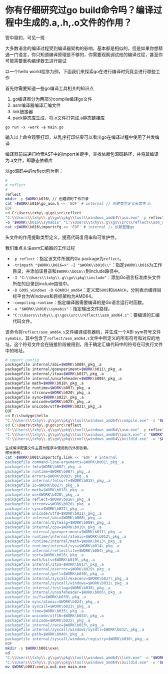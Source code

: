 # 你有仔细研究过go build命令吗？编译过程中生成的.a,.h,.o文件的作用？

管中窥豹，可见一斑

大多数语言的编译过程受到编译器架构的影响，基本都是相似的，但是如果你想精通一门语言，你只知道编译原理是不够的，你需要观察调试他的编译过程，甚至你可能需要重构编译器去进行尝试

以一个hello world程序为例，下面我们来探索go在进行编译时究竟会进行哪些工作

首先你需要知道一些go编译工具相关的知识点

1. go编译器分为两部分compile编译go文件
2. asm编译器编译汇编文件
3. link链接器
4. pack静态库生成，将.o文件打包成.a静态链接库

```shell
go run -x -work -a main.go
```

输入以上命令观察打印，从乱序打印结果可以看出go在编译过程中使用了并发编译

编译器前端递归检索AST中的import关键字，查找依赖包源码路径，并将其编译为.a文件，即静态依赖库

以go源码中的reflect包为例：

```bash
#
# reflect
#
reflect
mkdir -p $WORK\b016\ // 创建临时工作目录
cat >$WORK\b016\go_asm.h << 'EOF' # internal // 创建类型定义头文件.h
EOF
cd C:\Users\txhy\.g\go\src\reflect
"C:\\Users\\txhy\\.g\\go\\pkg\\tool\\windows_amd64\\asm.exe" -p reflect -trimpath "$WORK\\b016=>" -I "$WORK\\b016\\" -I "C:\\Users\\txhy\\.g\\go\\pkg\\include" -D GOOS_windows -D GOARCH_amd64 -compiling-runtime -
-o "$WORK\\b016\\symabis" "C:\\Users\\txhy\\.g\\go\\src\\reflect\\asm_amd64.s" // 生成abi符号表
cat >$WORK\b016\importcfg << 'EOF' # internal // 依赖整理go
```

头文件的作用提取类型定义，提高代码复用率和可维护性。

我们重点关注asm汇编器的工作过程

- `-p reflect`：指定该文件所属的Go package为`reflect`。
- `-trimpath "$WORK\\b016=>" -I "$WORK\\b016\\"`：指定`$WORK\\b016`为工作目录，并添加该目录和`$WORK\\b016\\`到include路径中。
- `-I "C:\\Users\\txhy\\.g\\go\\pkg\\include"`：添加Go语言标准库头文件所在的目录到include路径中。
- `-D GOOS_windows -D GOARCH_amd64`：定义宏`GOOS`和`GOARCH`，分别表示编译目标平台为Windows和目标架构为AMD64。
- `-compiling-runtime`：指定编译器需要编译的是Go语言运行时函数。
- `-o "$WORK\\b016\\symabis"`：指定输出文件路径。
- `"C:\\Users\\txhy\\.g\\go\\src\\reflect\\asm_amd64.s"`：要编译的汇编代码文件。

该命令将`reflect/asm_amd64.s`文件编译成机器码，并生成一个ABI sym符号文件`symabis`，其中包含了`reflect/asm_amd64.s`文件中所定义的所有符号和对应的地址。这个符号文件会在链接阶段被用到，用于确定汇编代码中的符号在可执行文件中的地址。

```bash
# import config
packagefile internal/abi=$WORK\b008\_pkg_.a
packagefile internal/goexperiment=$WORK\b011\_pkg_.a
packagefile internal/itoa=$WORK\b017\_pkg_.a
packagefile internal/unsafeheader=$WORK\b005\_pkg_.a
packagefile math=$WORK\b018\_pkg_.a
packagefile runtime=$WORK\b007\_pkg_.a
packagefile strconv=$WORK\b020\_pkg_.a
packagefile sync=$WORK\b022\_pkg_.a
packagefile unicode=$WORK\b025\_pkg_.a
packagefile unicode/utf8=$WORK\b021\_pkg_.a
EOF
cd E:\studygo\hello
"C:\\Users\\txhy\\.g\\go\\pkg\\tool\\windows_amd64\\compile.exe" -o "$WORK\\b016\\_pkg_.a" -trimpath "$WORK\\b016=>" -p reflect -std -buildid L6aKv5TVgW8e4_lJnfln/L6aKv5TVgW8e4_lJnfln -goversion go1.17.5 -symabis "$WORK\\b016\\symabis" -importcfg "$WORK\\b016\\importcfg" -pack -asmhdr "$WORK\\b016\\go_asm.h" -c=4 "C:\\Users\\txhy\\.g\\go\\src\\reflect\\abi.go" "C:\\Users\\txhy\\.g\\go\\src\\reflect\\deepequal.go" "C:\\Users\\txhy\\.g\\go\\src\\reflect\\makefunc.go" "C:\\Users\\txhy\\.g\\go\\src\\reflect\\swapper.go" "C:\\Users\\txhy\\.g\\go\\src\\reflect\\type.go" "C:\\Users\\txhy\\.g\\go\\src\\reflect\\value.go" "C:\\Users\\txhy\\.g\\go\\src\\reflect\\visiblefields.go" // 编译go文件到.a
cd C:\Users\txhy\.g\go\src\reflect
"C:\\Users\\txhy\\.g\\go\\pkg\\tool\\windows_amd64\\asm.exe" -p reflect -trimpath "$WORK\\b016=>" -I "$WORK\\b016\\" -I "C:\\Users\\txhy\\.g\\go\\pkg\\include" -D GOOS_windows -D GOARCH_amd64 -compiling-runtime -o "$WORK\\b016\\asm_amd64.o" "C:\\Users\\txhy\\.g\\go\\src\\reflect\\asm_amd64.s" // 编译.s文件到.o
"C:\\Users\\txhy\\.g\\go\\pkg\\tool\\windows_amd64\\pack.exe" r "$WORK\\b016\\_pkg_.a" "$WORK\\b016\\asm_amd64.o" # internal // 将.o文件打包成.a静态链接库
"C:\\Users\\txhy\\.g\\go\\pkg\\tool\\windows_amd64\\buildid.exe" -w "$WORK\\b016\\_pkg_.a" # internal

生成编译配置文件主要为程序中使用到的外部依赖。
部分示例:
cat >$WORK\b001\importcfg.link << 'EOF' # internal
packagefile command-line-arguments=$WORK\b001\_pkg_.a
packagefile fmt=$WORK\b002\_pkg_.a
packagefile runtime=$WORK\b007\_pkg_.a
packagefile errors=$WORK\b003\_pkg_.a
packagefile internal/fmtsort=$WORK\b015\_pkg_.a
packagefile io=$WORK\b027\_pkg_.a
packagefile math=$WORK\b018\_pkg_.a
packagefile os=$WORK\b028\_pkg_.a
packagefile reflect=$WORK\b016\_pkg_.a
packagefile strconv=$WORK\b020\_pkg_.a
packagefile sync=$WORK\b022\_pkg_.a
packagefile unicode/utf8=$WORK\b021\_pkg_.a
packagefile internal/abi=$WORK\b008\_pkg_.a
packagefile internal/bytealg=$WORK\b009\_pkg_.a
packagefile internal/cpu=$WORK\b010\_pkg_.a
packagefile internal/goexperiment=$WORK\b011\_pkg_.a
packagefile runtime/internal/atomic=$WORK\b012\_pkg_.a
packagefile runtime/internal/math=$WORK\b013\_pkg_.a
packagefile runtime/internal/sys=$WORK\b014\_pkg_.a
packagefile internal/reflectlite=$WORK\b004\_pkg_.a
packagefile sort=$WORK\b026\_pkg_.a
packagefile math/bits=$WORK\b019\_pkg_.a
packagefile internal/itoa=$WORK\b017\_pkg_.a
packagefile internal/oserror=$WORK\b029\_pkg_.a
packagefile internal/poll=$WORK\b030\_pkg_.a
packagefile internal/syscall/execenv=$WORK\b037\_pkg_.a
packagefile internal/syscall/windows=$WORK\b031\_pkg_.a
packagefile internal/testlog=$WORK\b038\_pkg_.a
packagefile internal/unsafeheader=$WORK\b005\_pkg_.a
packagefile io/fs=$WORK\b039\_pkg_.a
packagefile sync/atomic=$WORK\b024\_pkg_.a
packagefile syscall=$WORK\b033\_pkg_.a
packagefile time=$WORK\b035\_pkg_.a
packagefile unicode/utf16=$WORK\b034\_pkg_.a
packagefile unicode=$WORK\b025\_pkg_.a
packagefile internal/race=$WORK\b023\_pkg_.a
packagefile internal/syscall/windows/sysdll=$WORK\b032\_pkg_.a
packagefile path=$WORK\b040\_pkg_.a
packagefile internal/syscall/windows/registry=$WORK\b036\_pkg_.a
EOF
mkdir -p $WORK\b001\exe\
cd .
"C:\\Users\\txhy\\.g\\go\\pkg\\tool\\windows_amd64\\link.exe" -o "$WORK\\b001\\exe\\a.out.exe" -importcfg "$WORK\\b001\\importcfg.link" -buildmode=pie -buildid=0uSC1O8FPghyNfAIMJM1/R4RJU_oaaUMb-FdM3OD0/R4RJU_oaaUMb-FdM3OD0/0uSC1O8FPghyNfAIMJM1 -extld=gcc "$WORK\\b001\\_pkg_.a"
"C:\\Users\\txhy\\.g\\go\\pkg\\tool\\windows_amd64\\buildid.exe" -w "$WORK\\b001\\exe\\a.out.exe" # internal
mv $WORK\b001\exe\a.out.exe main.exe

```

